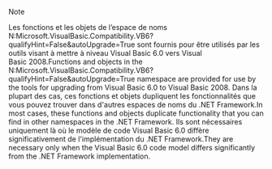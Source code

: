 > [!NOTE]
>  <span data-ttu-id="96fb1-101">Les fonctions et les objets de l’espace de noms N:Microsoft.VisualBasic.Compatibility.VB6?qualifyHint=False&autoUpgrade=True sont fournis pour être utilisés par les outils visant à mettre à niveau Visual Basic 6.0 vers Visual Basic 2008.</span><span class="sxs-lookup"><span data-stu-id="96fb1-101">Functions and objects in the N:Microsoft.VisualBasic.Compatibility.VB6?qualifyHint=False&autoUpgrade=True namespace are provided for use by the tools for upgrading from Visual Basic 6.0 to Visual Basic 2008.</span></span> <span data-ttu-id="96fb1-102">Dans la plupart des cas, ces fonctions et objets dupliquent les fonctionnalités que vous pouvez trouver dans d'autres espaces de noms du .NET Framework.</span><span class="sxs-lookup"><span data-stu-id="96fb1-102">In most cases, these functions and objects duplicate functionality that you can find in other namespaces in the .NET Framework.</span></span> <span data-ttu-id="96fb1-103">Ils sont nécessaires uniquement là où le modèle de code Visual Basic 6.0 diffère significativement de l'implémentation du .NET Framework.</span><span class="sxs-lookup"><span data-stu-id="96fb1-103">They are necessary only when the Visual Basic 6.0 code model differs significantly from the .NET Framework implementation.</span></span>